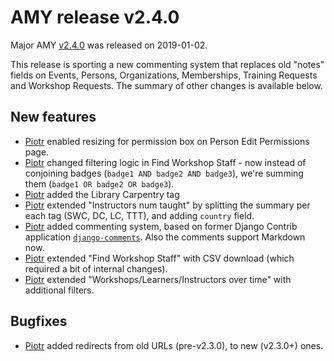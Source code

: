 # AMY release v2.4.0

Major AMY [v2.4.0][] was released on 2019-01-02.

This release is sporting a new commenting system that replaces old "notes"
fields on Events, Persons, Organizations, Memberships, Training Requests and
Workshop Requests. The summary of other changes is available below.


## New features
* [Piotr][] enabled resizing for permission box on Person Edit Permissions
  page.
* [Piotr][] changed filtering logic in Find Workshop Staff - now instead of
  conjoining badges (`badge1 AND badge2 AND badge3`), we're summing them
  (`badge1 OR badge2 OR badge3`).
* [Piotr][] added the Library Carpentry tag
* [Piotr][] extended "Instructors num taught" by splitting the summary per
  each tag (SWC, DC, LC, TTT), and adding `country` field.
* [Piotr][] added commenting system, based on former Django Contrib
  application [`django-comments`](https://github.com/django/django-contrib-comments).
  Also the comments support Markdown now.
* [Piotr][] extended "Find Workshop Staff" with CSV download (which required
  a bit of internal changes).
* [Piotr][] extended "Workshops/Learners/Instructors over time" with
  additional filters.


## Bugfixes
* [Piotr][] added redirects from old URLs (pre-v2.3.0), to new (v2.3.0+) ones.


[v2.4.0]: https://github.com/swcarpentry/amy/milestone/53
[Piotr]: https://github.com/pbanaszkiewicz
